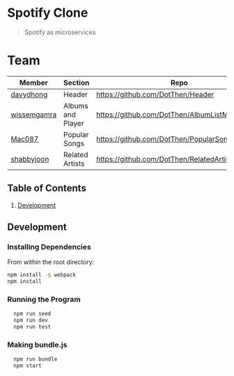 # Spotify Clone

> Spotify as microservices

# Team

|        Member    |Section                    |Repo                         |
|----------------|-------------------------------|-----------------------------|
|[davydhong](https://github.com/davydhong)|Header            |https://github.com/DotThen/Header           |
|[wissemgamra](https://github.com/wissemgamra) | Albums and Player | https://github.com/DotThen/AlbumListMusicPlayer |
|[Mac087](https://github.com/Mac087) | Popular Songs | https://github.com/DotThen/PopularSongs |
|[shabbyjoon](https://github.com/shabbyjoon) | Related Artists | https://github.com/DotThen/RelatedArtists |



## Table of Contents

<!-- 1. [Usage](#Usage) -->
<!-- 1. [Requirements](#requirements) -->
1. [Development](#development)

<!-- ## Usage

> In construction -->

<!-- ## Requirements

An `nvmrc` file is included if using [nvm](https://github.com/creationix/nvm).

- Node 6.13.0
- etc -->

## Development

### Installing Dependencies

From within the root directory:

```sh
npm install -g webpack
npm install
```

### Running the Program

```sh
  npm run seed
  npm run dev
  npm run test
```

### Making bundle.js

```sh
  npm run bundle
  npm start
```




